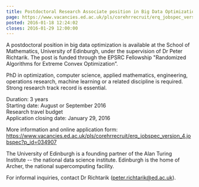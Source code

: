 ```yaml
---
title: Postdoctoral Research Associate position in Big Data Optimization at University of Edinburgh
page: https://www.vacancies.ed.ac.uk/pls/corehrrecruit/erq_jobspec_version_4.jobspec?p_id=034907
posted: 2016-01-18 12:24:02
closes: 2016-01-29 12:00:00
---
```


A postdoctoral position in big data optimization is available at the School of Mathematics, University of Edinburgh, under the supervision of Dr Peter Richtarik. The post is funded through the EPSRC Fellowship "Randomized Algorithms for Extreme Convex Optimization&#8221;.

PhD in optimization, computer science, applied mathematics, engineering, operations research, machine learning or a related discipline is required. Strong research track record is essential.

Duration: 3 years  
Starting date: August or September 2016  
Research travel budget  
Application closing date: January 29, 2016

More information and online application form: <https://www.vacancies.ed.ac.uk/pls/corehrrecruit/erq_jobspec_version_4.jobspec?p_id=034907>

The University of Edinburgh is a founding partner of the Alan Turing Institute -- the national data science institute. Edinburgh is the home of Archer, the national supercomputing facility.

For informal inquiries, contact Dr Richtarik (peter.richtarik@ed.ac.uk).